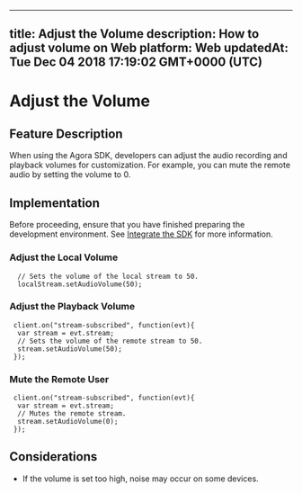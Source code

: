
---
title: Adjust the Volume
description: How to adjust volume on Web
platform: Web
updatedAt: Tue Dec 04 2018 17:19:02 GMT+0000 (UTC)
---
# Adjust the Volume
## Feature Description
When using the Agora SDK, developers can adjust the audio recording and playback volumes for customization. For example, you can mute the remote audio by setting the volume to 0.
## Implementation
Before proceeding, ensure that you have finished preparing the development environment. See [Integrate the SDK](../../en/Voice/web_prepare.md) for more information.
### Adjust the Local Volume

```
  // Sets the volume of the local stream to 50.
  localStream.setAudioVolume(50);
```

### Adjust the Playback Volume

```
 client.on("stream-subscribed", function(evt){
  var stream = evt.stream;
  // Sets the volume of the remote stream to 50.
  stream.setAudioVolume(50);
 });
```

### Mute the Remote User

```
 client.on("stream-subscribed", function(evt){
  var stream = evt.stream;
  // Mutes the remote stream.
  stream.setAudioVolume(0);
 });
```

## Considerations

- If the volume is set too high, noise may occur on some devices.
